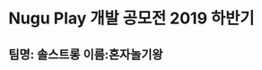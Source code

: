 Nugu Play 개발 공모전 2019 하반기
================================

팀명: 솔스트롱 이름:혼자놀기왕
------------------------------

